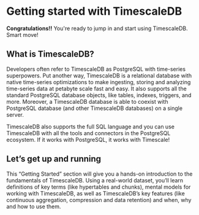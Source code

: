 # Getting started with TimescaleDB

**Congratulations!!** You're ready to jump in and start using TimescaleDB. Smart
move! 

## What is TimescaleDB?
Developers often refer to TimescaleDB as PostgreSQL with time-series superpowers. 
Put another way, TimescaleDB is a relational database with native time-series
optimizations to make ingesting, storing and analyzing time-series data at 
petabyte scale fast and easy. It also supports all the standard PostgreSQL 
database objects, like tables, indexes, triggers, and more. Moreover, a TimescaleDB 
database is able to coexist with PostgreSQL database (and other TimescaleDB 
databases) on a single server. 

TimescaleDB also supports the full SQL language and you can use TimescaleDB with 
all the tools and connectors in the PostgreSQL ecosystem. If it works with 
PostgreSQL, it works with Timescale!

## Let’s get up and running
This “Getting Started” section will give you a hands-on introduction to the 
fundamentals of TimescaleDB. Using a real-world dataset, you’ll learn definitions 
of key terms (like hypertables and chunks), mental models for working with 
TimescaleDB, as well as TimescaleDB’s key features (like continuous aggregation, 
compression and data retention) and when, why and how to use them.
